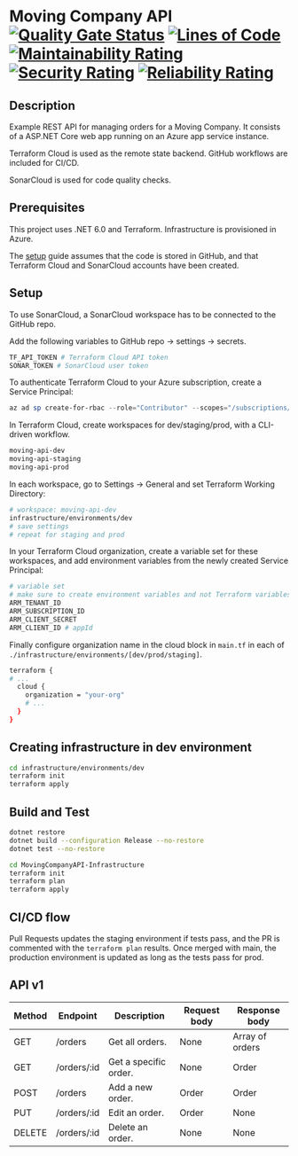 # Moving Company API [![Quality Gate Status](https://sonarcloud.io/api/project_badges/measure?project=vaernion_MovingCompanyAPI&metric=alert_status)](https://sonarcloud.io/summary/new_code?id=vaernion_MovingCompanyAPI) [![Lines of Code](https://sonarcloud.io/api/project_badges/measure?project=vaernion_MovingCompanyAPI&metric=ncloc)](https://sonarcloud.io/summary/new_code?id=vaernion_MovingCompanyAPI) [![Maintainability Rating](https://sonarcloud.io/api/project_badges/measure?project=vaernion_MovingCompanyAPI&metric=sqale_rating)](https://sonarcloud.io/summary/new_code?id=vaernion_MovingCompanyAPI) [![Security Rating](https://sonarcloud.io/api/project_badges/measure?project=vaernion_MovingCompanyAPI&metric=security_rating)](https://sonarcloud.io/summary/new_code?id=vaernion_MovingCompanyAPI) [![Reliability Rating](https://sonarcloud.io/api/project_badges/measure?project=vaernion_MovingCompanyAPI&metric=reliability_rating)](https://sonarcloud.io/summary/new_code?id=vaernion_MovingCompanyAPI)

## Description

Example REST API for managing orders for a Moving Company. It consists of a ASP.NET Core web app running on an Azure app service instance.

Terraform Cloud is used as the remote state backend. GitHub workflows are included for CI/CD.

SonarCloud is used for code quality checks.

## Prerequisites

This project uses .NET 6.0 and Terraform. Infrastructure is provisioned in Azure.

The [setup](#setup) guide assumes that the code is stored in GitHub, and that Terraform Cloud and SonarCloud accounts have been created.

## Setup

To use SonarCloud, a SonarCloud workspace has to be connected to the GitHub repo.

Add the following variables to GitHub repo -> settings -> secrets.

```sh
TF_API_TOKEN # Terraform Cloud API token
SONAR_TOKEN # SonarCloud user token
```

To authenticate Terraform Cloud to your Azure subscription, create a Service Principal:

```ps1
az ad sp create-for-rbac --role="Contributor" --scopes="/subscriptions/SUBSCRIPTION_ID"
```

In Terraform Cloud, create workspaces for dev/staging/prod, with a CLI-driven workflow.

```sh
moving-api-dev
moving-api-staging
moving-api-prod
```

In each workspace, go to Settings -> General and set Terraform Working Directory:

```sh
# workspace: moving-api-dev
infrastructure/environments/dev
# save settings
# repeat for staging and prod
```

In your Terraform Cloud organization, create a variable set for these workspaces, and add environment variables from the newly created Service Principal:

```sh
# variable set
# make sure to create environment variables and not Terraform variables
ARM_TENANT_ID
ARM_SUBSCRIPTION_ID
ARM_CLIENT_SECRET
ARM_CLIENT_ID # appId
```

Finally configure organization name in the cloud block in `main.tf` in each of `./infrastructure/environments/[dev/prod/staging]`.

```sh
terraform {
# ...
  cloud {
    organization = "your-org"
    # ...
  }
}
```

## Creating infrastructure in dev environment

```sh
cd infrastructure/environments/dev
terraform init
terraform apply
```

## Build and Test

```sh
dotnet restore
dotnet build --configuration Release --no-restore
dotnet test --no-restore
```

```sh
cd MovingCompanyAPI-Infrastructure
terraform init
terraform plan
terraform apply
```

## CI/CD flow

Pull Requests updates the staging environment if tests pass, and the PR is commented with the `terraform plan` results. Once merged with main, the production environment is updated as long as the tests pass for prod.

## API v1

| Method | Endpoint    | Description           | Request body | Response  body  |
|--------|-------------|-----------------------|--------------|-----------------|
| GET    | /orders     | Get all orders.       | None         | Array of orders |
| GET    | /orders/:id | Get a specific order. | None         | Order           |
| POST   | /orders     | Add a new order.      | Order        | Order           |
| PUT    | /orders/:id | Edit an order.        | Order        | None            |
| DELETE | /orders/:id | Delete an order.      | None         | None            |
